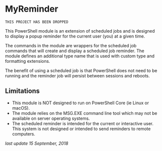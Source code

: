 # MyReminder #

    THIS PROJECT HAS BEEN DROPPED

This PowerShell module is an extension of scheduled jobs and is designed to display a popup reminder for the current user (you) at a given time.

The commands in the module are wrappers for the scheduled job commands that will create and display a scheduled job reminder. The module defines an additional type name that is used with custom type and formatting extensions.

The benefit of using a scheduled job is that PowerShell does not need to be running and the reminder job will persist between sessions and reboots.

## Limitations ##

* This module is NOT designed to run on PowerShell Core (ie Linux or macOS).
* The module relies on the MSG.EXE command line tool which may not be available on server operating systems.
* The scheduled reminder is intended for the current or interactive user. This system is not designed or intended to send reminders to remote computers.

_last update 15 September, 2018_
